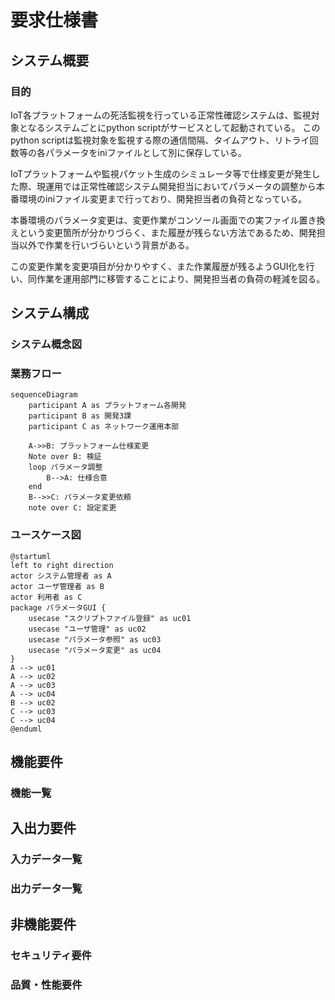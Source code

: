 # 要求仕様書

## システム概要

### 目的

IoT各プラットフォームの死活監視を行っている正常性確認システムは、監視対象となるシステムごとにpython scriptがサービスとして起動されている。
このpython scriptは監視対象を監視する際の通信間隔、タイムアウト、リトライ回数等の各パラメータをiniファイルとして別に保存している。

IoTプラットフォームや監視パケット生成のシミュレータ等で仕様変更が発生した際、現運用では正常性確認システム開発担当においてパラメータの調整から本番環境のiniファイル変更まで行っており、開発担当者の負荷となっている。

本番環境のパラメータ変更は、変更作業がコンソール画面での実ファイル置き換えという変更箇所が分かりづらく、また履歴が残らない方法であるため、開発担当以外で作業を行いづらいという背景がある。

この変更作業を変更項目が分かりやすく、また作業履歴が残るようGUI化を行い、同作業を運用部門に移管することにより、開発担当者の負荷の軽減を図る。

## システム構成

### システム概念図

### 業務フロー

```mermaid
sequenceDiagram
    participant A as プラットフォーム各開発
    participant B as 開発3課
    participant C as ネットワーク運用本部

    A->>B: プラットフォーム仕様変更
    Note over B: 検証
    loop パラメータ調整
        B-->A: 仕様合意
    end
    B-->>C: パラメータ変更依頼
    note over C: 設定変更
```

### ユースケース図

```puml
@startuml
left to right direction
actor システム管理者 as A
actor ユーザ管理者 as B
actor 利用者 as C
package パラメータGUI {
    usecase "スクリプトファイル登録" as uc01
    usecase "ユーザ管理" as uc02
    usecase "パラメータ参照" as uc03
    usecase "パラメータ変更" as uc04
}
A --> uc01
A --> uc02
A --> uc03
A --> uc04
B --> uc02
C --> uc03
C --> uc04
@enduml
```

## 機能要件

### 機能一覧

## 入出力要件

### 入力データ一覧

### 出力データ一覧

## 非機能要件

### セキュリティ要件

### 品質・性能要件
